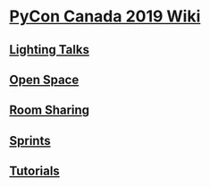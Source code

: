 # [PyCon Canada 2019 Wiki](https://github.com/pyconca/2019-wiki/wiki)

## [Lighting Talks](https://github.com/pyconca/2019-wiki/wiki/Lightning-Talks)

## [Open Space](https://github.com/pyconca/2019-wiki/wiki/Open-Space)

## [Room Sharing](https://github.com/pyconca/2019-wiki/wiki/Room-Sharing)

## [Sprints](https://github.com/pyconca/2019-wiki/wiki/Sprints)

## [Tutorials](https://github.com/pyconca/2019-wiki/wiki/Tutorials)
